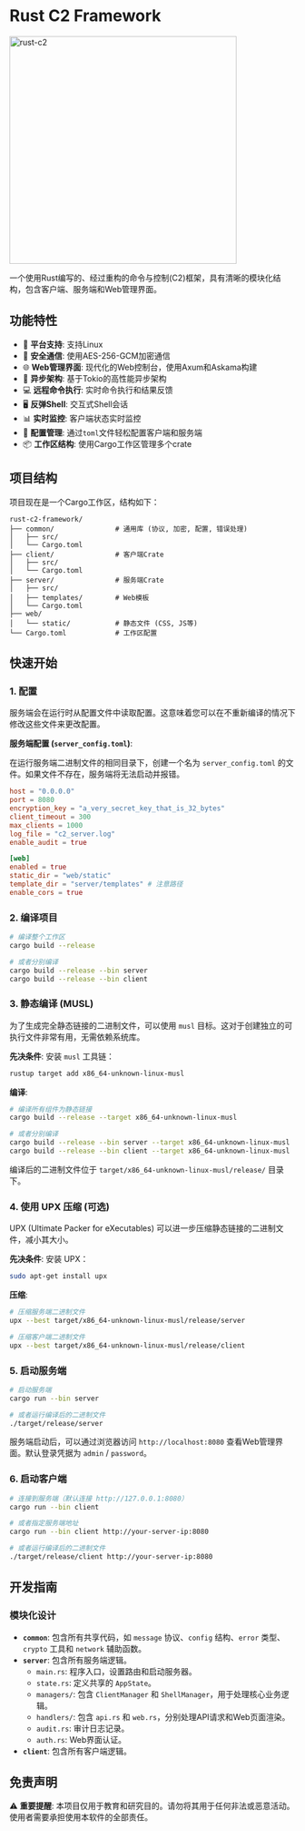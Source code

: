 # Rust C2 Framework

<!-- markdownlint-disable MD033 -->
<img src="web/static/rust-c2.png" alt="rust-c2" width="400"/>
<!-- markdownlint-enable MD033 -->

一个使用Rust编写的、经过重构的命令与控制(C2)框架，具有清晰的模块化结构，包含客户端、服务端和Web管理界面。

## 功能特性

- 🚀 **平台支持**: 支持Linux
- 🔐 **安全通信**: 使用AES-256-GCM加密通信
- 🌐 **Web管理界面**: 现代化的Web控制台，使用Axum和Askama构建
- 🔄 **异步架构**: 基于Tokio的高性能异步架构
- 💻 **远程命令执行**: 实时命令执行和结果反馈
- 🖥️ **反弹Shell**: 交互式Shell会话
- 📊 **实时监控**: 客户端状态实时监控
- 📝 **配置管理**: 通过`toml`文件轻松配置客户端和服务端
- 📦 **工作区结构**: 使用Cargo工作区管理多个crate

## 项目结构

项目现在是一个Cargo工作区，结构如下：

```shell
rust-c2-framework/
├── common/               # 通用库 (协议, 加密, 配置, 错误处理)
│   ├── src/
│   └── Cargo.toml
├── client/               # 客户端Crate
│   ├── src/
│   └── Cargo.toml
├── server/               # 服务端Crate
│   ├── src/
│   ├── templates/        # Web模板
│   └── Cargo.toml
├── web/
│   └── static/           # 静态文件 (CSS, JS等)
└── Cargo.toml            # 工作区配置
```

## 快速开始

### 1. 配置

服务端会在运行时从配置文件中读取配置。这意味着您可以在不重新编译的情况下修改这些文件来更改配置。

**服务端配置 (`server_config.toml`)**:

在运行服务端二进制文件的相同目录下，创建一个名为 `server_config.toml` 的文件。如果文件不存在，服务端将无法启动并报错。

```toml
host = "0.0.0.0"
port = 8080
encryption_key = "a_very_secret_key_that_is_32_bytes"
client_timeout = 300
max_clients = 1000
log_file = "c2_server.log"
enable_audit = true

[web]
enabled = true
static_dir = "web/static"
template_dir = "server/templates" # 注意路径
enable_cors = true
```

### 2. 编译项目

```bash
# 编译整个工作区
cargo build --release

# 或者分别编译
cargo build --release --bin server
cargo build --release --bin client
```

### 3. 静态编译 (MUSL)

为了生成完全静态链接的二进制文件，可以使用 `musl` 目标。这对于创建独立的可执行文件非常有用，无需依赖系统库。

**先决条件**:
安装 `musl` 工具链：

```bash
rustup target add x86_64-unknown-linux-musl
```

**编译**:

```bash
# 编译所有组件为静态链接
cargo build --release --target x86_64-unknown-linux-musl

# 或者分别编译
cargo build --release --bin server --target x86_64-unknown-linux-musl
cargo build --release --bin client --target x86_64-unknown-linux-musl
```

编译后的二进制文件位于 `target/x86_64-unknown-linux-musl/release/` 目录下。

### 4. 使用 UPX 压缩 (可选)

UPX (Ultimate Packer for eXecutables) 可以进一步压缩静态链接的二进制文件，减小其大小。

**先决条件**:
安装 UPX：

```bash
sudo apt-get install upx
```

**压缩**:

```bash
# 压缩服务端二进制文件
upx --best target/x86_64-unknown-linux-musl/release/server

# 压缩客户端二进制文件
upx --best target/x86_64-unknown-linux-musl/release/client
```

### 5. 启动服务端

```bash
# 启动服务端
cargo run --bin server

# 或者运行编译后的二进制文件
./target/release/server
```

服务端启动后，可以通过浏览器访问 `http://localhost:8080` 查看Web管理界面。默认登录凭据为 `admin` / `password`。

### 6. 启动客户端

```bash
# 连接到服务端（默认连接 http://127.0.0.1:8080）
cargo run --bin client

# 或者指定服务端地址
cargo run --bin client http://your-server-ip:8080

# 或者运行编译后的二进制文件
./target/release/client http://your-server-ip:8080
```

## 开发指南

### 模块化设计

- **`common`**: 包含所有共享代码，如 `message` 协议、`config` 结构、`error` 类型、`crypto` 工具和 `network` 辅助函数。
- **`server`**: 包含所有服务端逻辑。
  - `main.rs`: 程序入口，设置路由和启动服务器。
  - `state.rs`: 定义共享的 `AppState`。
  - `managers/`: 包含 `ClientManager` 和 `ShellManager`，用于处理核心业务逻辑。
  - `handlers/`: 包含 `api.rs` 和 `web.rs`，分别处理API请求和Web页面渲染。
  - `audit.rs`: 审计日志记录。
  - `auth.rs`: Web界面认证。
- **`client`**: 包含所有客户端逻辑。

## 免责声明

⚠️ **重要提醒**: 本项目仅用于教育和研究目的。请勿将其用于任何非法或恶意活动。使用者需要承担使用本软件的全部责任。
